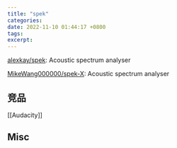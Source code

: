 ```yaml
---
title: "spek"
categories: 
date: 2022-11-10 01:44:17 +0800
tags: 
excerpt: 
---
```




[alexkay/spek](https://github.com/alexkay/spek): Acoustic spectrum analyser

[MikeWang000000/spek-X](https://github.com/MikeWang000000/spek-X): Acoustic spectrum analyser



## 竞品

[[Audacity]]


## Misc




